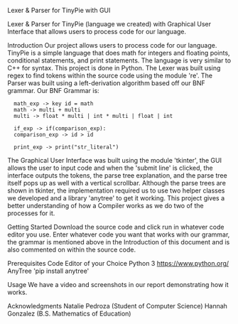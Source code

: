 Lexer & Parser for TinyPie with GUI

Lexer & Parser for TinyPie (language we created) with Graphical User Interface that allows users to process code for our language.

Introduction
Our project allows users to process code for our language. TinyPie is a simple language that does math for integers and floating points, conditional statements, and print statements.  The language is very similar to C++ for syntax. This project is done in Python. The Lexer was built using regex to find tokens within the source code using the module 're'. The Parser was built using a left-derivation algorithm based off our BNF grammar.
Our BNF Grammar is:

      math_exp -> key id = math
      math -> multi + multi
      multi -> float * multi | int * multi | float | int
      
      if_exp -> if(comparison_exp):
      comparison_exp -> id > id
      
      print_exp -> print("str_literal")
      
The Graphical User Interface was built using the module 'tkinter', the GUI allows the user to input code and when the 'submit line' is clicked, the interface outputs the tokens, the parse tree explanation, and the parse tree itself pops up as well with a vertical scrollbar. Although the parse trees are shown in tkinter, the implementation required us to use two helper classes we developed and a library 'anytree' to get it working. This project gives a better understanding of how a Compiler works as we do two of the processes for it.

Getting Started
Download the source code and click run in whatever code editor you use. Enter whatever code you want that works with our grammar, the grammar is mentioned above in the Introduction of this document and is also commented on within the source code.

Prerequisites
Code Editor of your Choice
Python 3 https://www.python.org/
AnyTree 'pip install anytree'

Usage
We have a video and screenshots in our report demonstrating how it works.

Acknowledgments
Natalie Pedroza (Student of Computer Science)
Hannah Gonzalez (B.S. Mathematics of Education)
